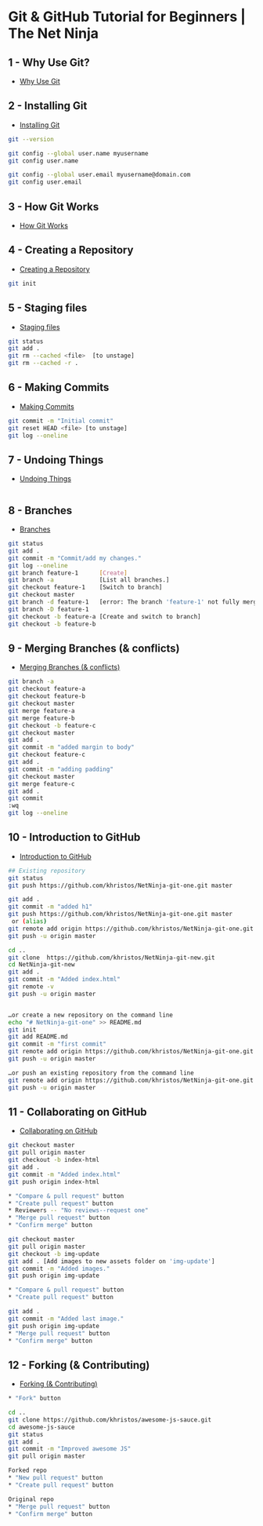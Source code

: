 # Git & GitHub Tutorial for Beginners | The Net Ninja

## 1 - Why Use Git?
* [Why Use Git](https://www.youtube.com/watch?v=3RjQznt-8kE&list=PL4cUxeGkcC9goXbgTDQ0n_4TBzOO0ocPR&index=1)

## 2 - Installing Git
* [Installing Git](https://www.youtube.com/watch?v=MFtsLRphqDM&list=PL4cUxeGkcC9goXbgTDQ0n_4TBzOO0ocPR&index=2)

```sh
git --version
```

```sh
git config --global user.name myusername
git config user.name
```

```sh
git config --global user.email myusername@domain.com
git config user.email
```

## 3 - How Git Works
* [How Git Works](https://youtu.be/iNP_KmOFqXs?list=PL4cUxeGkcC9goXbgTDQ0n_4TBzOO0ocPR)


## 4 - Creating a Repository
* [Creating a Repository](https://youtu.be/v0Ch3yWQ-Zc?list=PL4cUxeGkcC9goXbgTDQ0n_4TBzOO0ocPR)

```sh
git init
```

## 5 - Staging files
* [Staging files](https://youtu.be/KngvG8WzYLU?list=PL4cUxeGkcC9goXbgTDQ0n_4TBzOO0ocPR)

```sh
git status
git add .
git rm --cached <file>  [to unstage]
git rm --cached -r .

```

## 6 - Making Commits
* [Making Commits](https://youtu.be/Fhgga2s_RmM?list=PL4cUxeGkcC9goXbgTDQ0n_4TBzOO0ocPR)

```sh
git commit -m "Initial commit"
git reset HEAD <file> [to unstage]
git log --oneline
```

## 7 - Undoing Things
* [Undoing Things](https://youtu.be/RIYrfkZjWmA?list=PL4cUxeGkcC9goXbgTDQ0n_4TBzOO0ocPR)

```sh

```

## 8 - Branches
* [Branches](https://youtu.be/QV0kVNvkMxc?list=PL4cUxeGkcC9goXbgTDQ0n_4TBzOO0ocPR)

```sh
git status
git add .
git commit -m "Commit/add my changes."
git log --oneline
git branch feature-1      [Create]
git branch -a             [List all branches.]
git checkout feature-1    [Switch to branch]
git checkout master
git branch -d feature-1   [error: The branch 'feature-1' not fully merged.]
git branch -D feature-1
git checkout -b feature-a [Create and switch to branch]
git checkout -b feature-b
```

## 9 - Merging Branches (& conflicts)
* [Merging Branches (& conflicts)](https://youtu.be/XX-Kct0PfFc?list=PL4cUxeGkcC9goXbgTDQ0n_4TBzOO0ocPR)

```sh
git branch -a
git checkout feature-a
git checkout feature-b
git checkout master
git merge feature-a
git merge feature-b
git checkout -b feature-c
git checkout master
git add .
git commit -m "added margin to body"
git checkout feature-c
git add .
git commit -m "adding padding"
git checkout master
git merge feature-c
git add .
git commit
:wq
git log --oneline
```

## 10 - Introduction to GitHub
* [Introduction to GitHub](https://youtu.be/fQLK8Ib_SKk?list=PL4cUxeGkcC9goXbgTDQ0n_4TBzOO0ocPR)

```sh
## Existing repository
git status
git push https://github.com/khristos/NetNinja-git-one.git master

git add .
git commit -m "added h1"
git push https://github.com/khristos/NetNinja-git-one.git master
 or (alias)
git remote add origin https://github.com/khristos/NetNinja-git-one.git
git push -u origin master

cd ..
git clone  https://github.com/khristos/NetNinja-git-new.git
cd NetNinja-git-new
git add .
git commit -m "Added index.html"
git remote -v
git push -u origin master


…or create a new repository on the command line
echo "# NetNinja-git-one" >> README.md
git init
git add README.md
git commit -m "first commit"
git remote add origin https://github.com/khristos/NetNinja-git-one.git
git push -u origin master

…or push an existing repository from the command line
git remote add origin https://github.com/khristos/NetNinja-git-one.git
git push -u origin master
```

## 11 - Collaborating on GitHub
* [Collaborating on GitHub](https://youtu.be/MnUd31TvBoU?list=PL4cUxeGkcC9goXbgTDQ0n_4TBzOO0ocPR)

```sh
git checkout master
git pull origin master
git checkout -b index-html
git add .
git commit -m "Added index.html"
git push origin index-html

* "Compare & pull request" button
* "Create pull request" button
* Reviewers -- "No reviews--request one"
* "Merge pull request" button
* "Confirm merge" button

git checkout master
git pull origin master
git checkout -b img-update
git add . [Add images to new assets folder on 'img-update']
git commit -m "Added images."
git push origin img-update

* "Compare & pull request" button
* "Create pull request" button

git add .
git commit -m "Added last image."
git push origin img-update
* "Merge pull request" button
* "Confirm merge" button
```


## 12 - Forking (& Contributing)
* [Forking (& Contributing)](https://youtu.be/HbSjyU2vf6Y?list=PL4cUxeGkcC9goXbgTDQ0n_4TBzOO0ocPR)

```sh
* "Fork" button

cd ..
git clone https://github.com/khristos/awesome-js-sauce.git
cd awesome-js-sauce
git status
git add .
git commit -m "Improved awesome JS"
git pull origin master

Forked repo
* "New pull request" button
* "Create pull request" button

Original repo
* "Merge pull request" button
* "Confirm merge" button

```
